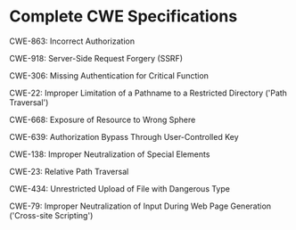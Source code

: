 

# Complete CWE Specifications

CWE-863: Incorrect Authorization

CWE-918: Server-Side Request Forgery (SSRF)

CWE-306: Missing Authentication for Critical Function

CWE-22: Improper Limitation of a Pathname to a Restricted Directory ('Path Traversal')

CWE-668: Exposure of Resource to Wrong Sphere

CWE-639: Authorization Bypass Through User-Controlled Key

CWE-138: Improper Neutralization of Special Elements

CWE-23: Relative Path Traversal

CWE-434: Unrestricted Upload of File with Dangerous Type

CWE-79: Improper Neutralization of Input During Web Page Generation ('Cross-site Scripting')